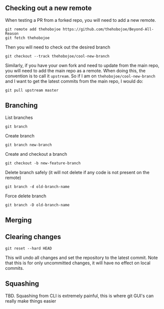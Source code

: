
## Checking out a new remote

When testing a PR from a forked repo, you will need to add a new remote.

```
git remote add thehobojoe https://github.com/thehobojoe/Beyond-All-Reason
git fetch thehobojoe
```

Then you will need to check out the desired branch

```
git checkout --track thehobojoe/cool-new-branch
```

Similarly, if you have your own fork and need to update from the main repo, you will need to add the main repo as a remote. When doing this, the convention is to call it `upstream`. So if I am on `thehobojoe/cool-new-branch` and I want to get the latest commits from the main repo, I would do:

```
git pull upstream master
```


## Branching

List branches

```
git branch
```

Create branch

```
git branch new-branch
```

Create and checkout a branch

```
git checkout -b new-feature-branch
```

Delete branch safely (it will not delete if any code is not present on the remote)

```
git branch -d old-branch-name
```

Force delete branch 

```
git branch -D old-branch-name
```
## Merging

## Clearing changes
```
git reset --hard HEAD
```

This will undo all changes and set the repository to the latest commit. Note that this is for only uncommitted changes, it will have no effect on local commits.
## Squashing

TBD. Squashing from CLI is extremely painful, this is where git GUI's can really make things easier